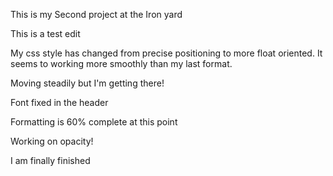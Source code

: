 This is my Second project at the Iron yard

This is a test edit

My css style has changed from  precise positioning to more float oriented.
It seems to working more smoothly than my last format.

Moving steadily but I'm getting there!

Font fixed in the header

Formatting is 60% complete at this point

Working on opacity!

I am finally finished
